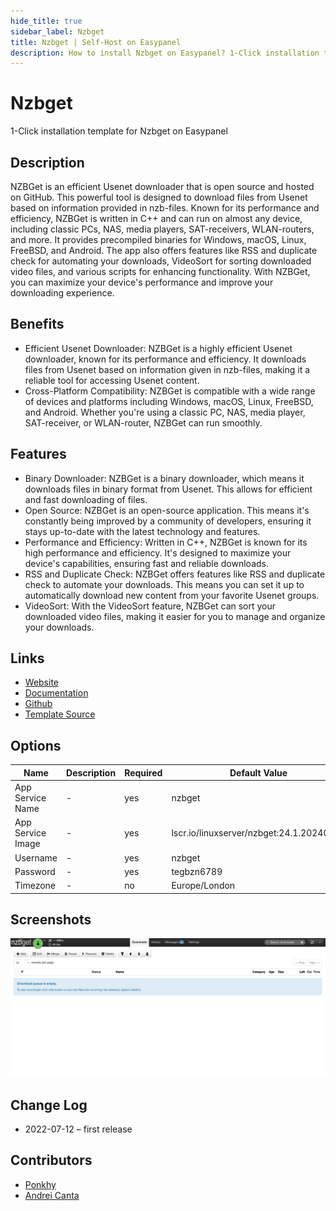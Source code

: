```yaml
---
hide_title: true
sidebar_label: Nzbget
title: Nzbget | Self-Host on Easypanel
description: How to install Nzbget on Easypanel? 1-Click installation template for Nzbget on Easypanel
---
```


<!-- generated -->

# Nzbget

1-Click installation template for Nzbget on Easypanel

## Description

NZBGet is an efficient Usenet downloader that is open source and hosted on GitHub. This powerful tool is designed to download files from Usenet based on information provided in nzb-files. Known for its performance and efficiency, NZBGet is written in C++ and can run on almost any device, including classic PCs, NAS, media players, SAT-receivers, WLAN-routers, and more. It provides precompiled binaries for Windows, macOS, Linux, FreeBSD, and Android. The app also offers features like RSS and duplicate check for automating your downloads, VideoSort for sorting downloaded video files, and various scripts for enhancing functionality. With NZBGet, you can maximize your device&#39;s performance and improve your downloading experience.

## Benefits

- Efficient Usenet Downloader: NZBGet is a highly efficient Usenet downloader, known for its performance and efficiency. It downloads files from Usenet based on information given in nzb-files, making it a reliable tool for accessing Usenet content.
- Cross-Platform Compatibility: NZBGet is compatible with a wide range of devices and platforms including Windows, macOS, Linux, FreeBSD, and Android. Whether you're using a classic PC, NAS, media player, SAT-receiver, or WLAN-router, NZBGet can run smoothly.

## Features

- Binary Downloader: NZBGet is a binary downloader, which means it downloads files in binary format from Usenet. This allows for efficient and fast downloading of files.
- Open Source: NZBGet is an open-source application. This means it's constantly being improved by a community of developers, ensuring it stays up-to-date with the latest technology and features.
- Performance and Efficiency: Written in C++, NZBGet is known for its high performance and efficiency. It's designed to maximize your device's capabilities, ensuring fast and reliable downloads.
- RSS and Duplicate Check: NZBGet offers features like RSS and duplicate check to automate your downloads. This means you can set it up to automatically download new content from your favorite Usenet groups.
- VideoSort: With the VideoSort feature, NZBGet can sort your downloaded video files, making it easier for you to manage and organize your downloads.

## Links

- [Website](https://nzbget.net/)
- [Documentation](https://nzbget.net/documentation)
- [Github](https://github.com/nzbget/nzbget)
- [Template Source](https://github.com/easypanel-io/templates/tree/main/templates/nzbget)

## Options

Name | Description | Required | Default Value
-|-|-|-
App Service Name | - | yes | nzbget
App Service Image | - | yes | lscr.io/linuxserver/nzbget:24.1.20240524
Username | - | yes | nzbget
Password | - | yes | tegbzn6789
Timezone | - | no | Europe/London

## Screenshots

![Nzbget Screenshot](./assets/screenshot.png)

## Change Log

- 2022-07-12 – first release

## Contributors

- [Ponkhy](https://github.com/Ponkhy)
- [Andrei Canta](https://github.com/deiucanta)
